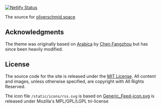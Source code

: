 [![Netlify Status](https://api.netlify.com/api/v1/badges/98c5ce28-bedf-4b4b-a436-9f57fba769c2/deploy-status)](https://app.netlify.com/sites/oliverschmid/deploys)

The source for [oliverschmid.space](https://oliverschmid.space)

## Acknowledgments

The theme was originally based on [Arabica](https://themes.gohugo.io/arabica/) by [Chen Fangzhou](https://fixatom.com) but has since been heavily modified.

## License

The source code for the site is released under the [MIT License](https://github.com/oschmid/website/blob/LICENSE). All content and images, unless otherwise specified, are copyright with All Rights Reserved.

The icon file `/static/icons/rss.svg` is based on [Generic_Feed-icon.svg](https://commons.wikimedia.org/wiki/File:Generic_Feed-icon.svg) is released under Mozilla's MPL/GPL/LGPL tri-license